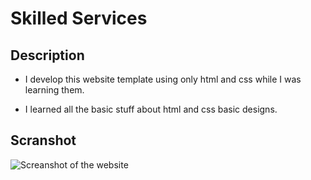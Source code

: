 # Skilled Services

## Description

- I develop this website template using only html and css while I was learning them.

- I learned all the basic stuff about html and css basic designs.

## Scranshot
  ![Screanshot of the website](https://gcdnb.pbrd.co/images/cgmtWwttzQPI.png?o=1)
